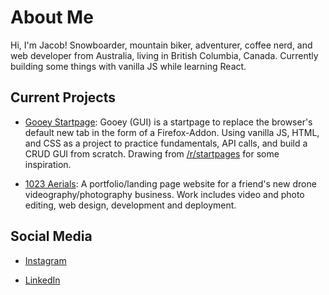 # About Me

Hi, I'm Jacob! Snowboarder, mountain biker, adventurer, coffee nerd, and web developer from Australia, living in British Columbia, Canada. Currently building some things with vanilla JS while learning React.

## Current Projects

 - [Gooey Startpage](https://github.com/PullRequestTimeout/gooey-startpage): Gooey (GUI) is a startpage to replace the browser's default new tab in the form of a Firefox-Addon. Using vanilla JS, HTML, and CSS as a project to practice fundamentals, API calls, and build a CRUD GUI from scratch. Drawing from [/r/startpages](https://www.reddit.com/r/startpages/) for some inspiration.

 - [1023 Aerials](https://github.com/PullRequestTimeout/1023-aerials-master): A portfolio/landing page website for a friend's new drone videography/photography business. Work includes video and photo editing, web design, development and deployment.

## Social Media

 - [Instagram](https://www.instagram.com/caffeinatejake)

 - [LinkedIn]()